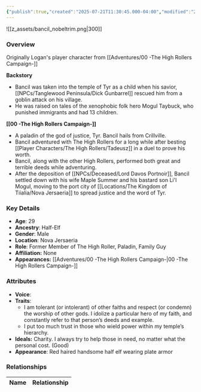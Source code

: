```yaml
---
{"publish":true,"created":"2025-07-21T11:30:45.000-04:00","modified":"2025-09-17T12:45:37.535-04:00","published":"2025-09-17T12:45:37.535-04:00","cssclasses":"","Age":"29","Ancestry":"Half-Elf","Gender":"Male","Location":["Nova Jersaeria"],"Role":["Former Member of The High Roller, Paladin, Family Guy"],"Affiliation":["None"],"Appearances":["[[Adventures/00 -The High Rollers Campaign-]]"]}
---
```



![[z_assets/bancil_nobeltrim.png|300]]

### Overview
Originally Logan's player character from [[Adventures/00 -The High Rollers Campaign-]]

**Backstory** 
- Bancil was taken into the temple of Tyr as a child when his savior, [[NPCs/Tanglewood Peninsula/Dick Gunbarrel]] rescued him from a goblin attack on his village.
- He was raised on tales of the xenophobic folk hero Mogul Taybuck, who punished immigrants and had 13 children.

**[[00 -The High Rollers Campaign-]]**
- A paladin of the god of justice, Tyr. Bancil hails from Crillville. 
- Bancil adventured with The High Rollers for a long while after besting [[Player Characters/The High Rollers/Tadeusz]] in a duel to prove his worth.
- Bancil, along with the other High Rollers, performed both great and terrible deeds while adventuring.
- After the deposition of [[NPCs/Deceased/Lord Davos Portnoir]], Bancil settled down with his wife Maple Summer and his bastard son Li'l Mogul, moving to the port city of [[Locations/The Kingdom of Tiialia/Nova Jersaeria]] to spread justice and the word of Tyr.

### Key Details
- **Age**: 29
- **Ancestry**: Half-Elf
- **Gender**: Male
- **Location**: Nova Jersaeria
- **Role**: Former Member of The High Roller, Paladin, Family Guy
- **Affiliation:** None
- **Appearances:** [[Adventures/00 -The High Rollers Campaign-\|00 -The High Rollers Campaign-]]

### Attributes
- **Voice**: 
- **Traits**: 
	- I am tolerant (or intolerant) of other faiths and respect (or condemn) the worship of other gods. I idolize a particular hero of my faith, and constantly refer to that person’s deeds and example. 
	- I put too much trust in those who wield power within my temple’s hierarchy.
- **Ideals:** Charity. I always try to help those in need, no matter what the personal cost. (Good)
- **Appearance**: Red haired handsome half elf wearing plate armor

### Relationships

| Name  | Relationship |
| ----- | ------------ |
